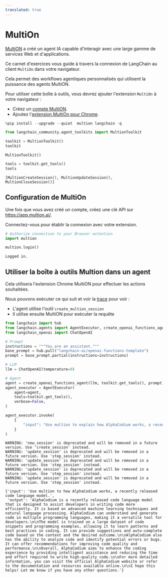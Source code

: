 ```yaml
---
translated: true
---
```


# MultiOn

[MultiON](https://www.multion.ai/blog/multion-building-a-brighter-future-for-humanity-with-ai-agents) a créé un agent IA capable d'interagir avec une large gamme de services Web et d'applications.

Ce carnet d'exercices vous guide à travers la connexion de LangChain au client `MultiOn` dans votre navigateur.

Cela permet des workflows agentiques personnalisés qui utilisent la puissance des agents MultiON.

Pour utiliser cette boîte à outils, vous devrez ajouter l'extension `MultiOn` à votre navigateur :

* Créez un [compte MultiON](https://app.multion.ai/login?callbackUrl=%2Fprofile).
* Ajoutez l'[extension MultiOn pour Chrome](https://multion.notion.site/Download-MultiOn-ddddcfe719f94ab182107ca2612c07a5).

```python
%pip install --upgrade --quiet  multion langchain -q
```

```python
from langchain_community.agent_toolkits import MultionToolkit

toolkit = MultionToolkit()
toolkit
```

```output
MultionToolkit()
```

```python
tools = toolkit.get_tools()
tools
```

```output
[MultionCreateSession(), MultionUpdateSession(), MultionCloseSession()]
```

## Configuration de MultiOn

Une fois que vous avez créé un compte, créez une clé API sur https://app.multion.ai/.

Connectez-vous pour établir la connexion avec votre extension.

```python
# Authorize connection to your Browser extention
import multion

multion.login()
```

```output
Logged in.
```

## Utiliser la boîte à outils Multion dans un agent

Cela utilisera l'extension Chrome MultiON pour effectuer les actions souhaitées.

Nous pouvons exécuter ce qui suit et voir la [trace](https://smith.langchain.com/public/34aaf36d-204a-4ce3-a54e-4a0976f09670/r) pour voir :

* L'agent utilise l'outil `create_multion_session`
* Il utilise ensuite MultiON pour exécuter la requête

```python
from langchain import hub
from langchain.agents import AgentExecutor, create_openai_functions_agent
from langchain_openai import ChatOpenAI
```

```python
# Prompt
instructions = """You are an assistant."""
base_prompt = hub.pull("langchain-ai/openai-functions-template")
prompt = base_prompt.partial(instructions=instructions)
```

```python
# LLM
llm = ChatOpenAI(temperature=0)
```

```python
# Agent
agent = create_openai_functions_agent(llm, toolkit.get_tools(), prompt)
agent_executor = AgentExecutor(
    agent=agent,
    tools=toolkit.get_tools(),
    verbose=False,
)
```

```python
agent_executor.invoke(
    {
        "input": "Use multion to explain how AlphaCodium works, a recently released code language model."
    }
)
```

```output
WARNING: 'new_session' is deprecated and will be removed in a future version. Use 'create_session' instead.
WARNING: 'update_session' is deprecated and will be removed in a future version. Use 'step_session' instead.
WARNING: 'update_session' is deprecated and will be removed in a future version. Use 'step_session' instead.
WARNING: 'update_session' is deprecated and will be removed in a future version. Use 'step_session' instead.
WARNING: 'update_session' is deprecated and will be removed in a future version. Use 'step_session' instead.
```

```output
{'input': 'Use multion to how AlphaCodium works, a recently released code language model.',
 'output': 'AlphaCodium is a recently released code language model that is designed to assist developers in writing code more efficiently. It is based on advanced machine learning techniques and natural language processing. AlphaCodium can understand and generate code in multiple programming languages, making it a versatile tool for developers.\n\nThe model is trained on a large dataset of code snippets and programming examples, allowing it to learn patterns and best practices in coding. It can provide suggestions and auto-complete code based on the context and the desired outcome.\n\nAlphaCodium also has the ability to analyze code and identify potential errors or bugs. It can offer recommendations for improving code quality and performance.\n\nOverall, AlphaCodium aims to enhance the coding experience by providing intelligent assistance and reducing the time and effort required to write high-quality code.\n\nFor more detailed information, you can visit the official AlphaCodium website or refer to the documentation and resources available online.\n\nI hope this helps! Let me know if you have any other questions.'}
```
